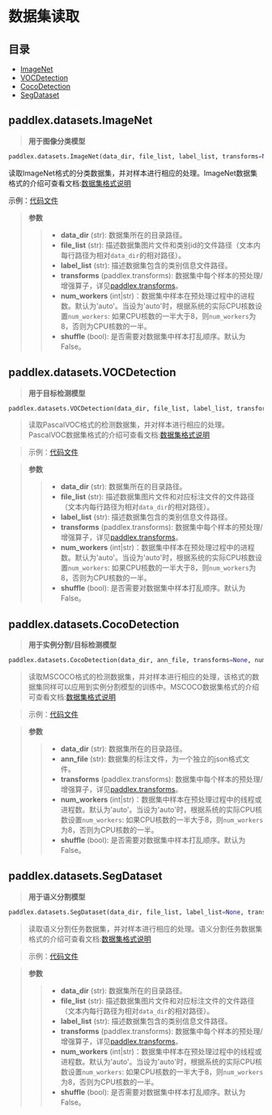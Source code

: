 # 数据集读取

## 目录

* [ImageNet](#1)
* [VOCDetection](#2)
* [CocoDetection](#3)
* [SegDataset](#4)

## <h2 id="1">paddlex.datasets.ImageNet</h2>
> **用于图像分类模型**  
```python
paddlex.datasets.ImageNet(data_dir, file_list, label_list, transforms=None, num_workers='auto', shuffle=False)
```
读取ImageNet格式的分类数据集，并对样本进行相应的处理。ImageNet数据集格式的介绍可查看文档:[数据集格式说明](../data/format/classification.md)  

示例：[代码文件](https://github.com/PaddlePaddle/PaddleX/blob/develop/tutorials/train/image_classification/mobilenetv3_small.py)

> **参数**
>
> > * **data_dir** (str): 数据集所在的目录路径。  
> > * **file_list** (str): 描述数据集图片文件和类别id的文件路径（文本内每行路径为相对`data_dir`的相对路径）。  
> > * **label_list** (str): 描述数据集包含的类别信息文件路径。  
> > * **transforms** (paddlex.transforms): 数据集中每个样本的预处理/增强算子，详见[paddlex.transforms](./transforms/transforms.md)。  
> > * **num_workers** (int|str)：数据集中样本在预处理过程中的进程数。默认为'auto'。当设为'auto'时，根据系统的实际CPU核数设置`num_workers`: 如果CPU核数的一半大于8，则`num_workers`为8，否则为CPU核数的一半。  
> > * **shuffle** (bool): 是否需要对数据集中样本打乱顺序。默认为False。  

## <h2 id="1">paddlex.datasets.VOCDetection</h2>
> **用于目标检测模型**  
```python
paddlex.datasets.VOCDetection(data_dir, file_list, label_list, transforms=None, num_workers='auto', shuffle=False)
```

> 读取PascalVOC格式的检测数据集，并对样本进行相应的处理。PascalVOC数据集格式的介绍可查看文档:[数据集格式说明](../data/format/detection.md)  

> 示例：[代码文件](https://github.com/PaddlePaddle/PaddleX/blob/develop/tutorials/train/object_detection/yolov3_darknet53.py)

> **参数**
>
> > * **data_dir** (str): 数据集所在的目录路径。  
> > * **file_list** (str): 描述数据集图片文件和对应标注文件的文件路径（文本内每行路径为相对`data_dir`的相对路径）。
> > * **label_list** (str): 描述数据集包含的类别信息文件路径。  
> > * **transforms** (paddlex.transforms): 数据集中每个样本的预处理/增强算子，详见[paddlex.transforms](./transforms/transforms.md)。  
> > * **num_workers** (int|str)：数据集中样本在预处理过程中的进程数。默认为'auto'。当设为'auto'时，根据系统的实际CPU核数设置`num_workers`: 如果CPU核数的一半大于8，则`num_workers`为8，否则为CPU核数的一半。
> > * **shuffle** (bool): 是否需要对数据集中样本打乱顺序。默认为False。

## <h2 id="1">paddlex.datasets.CocoDetection</h2>
> **用于实例分割/目标检测模型**  
```python
paddlex.datasets.CocoDetection(data_dir, ann_file, transforms=None, num_workers='auto', shuffle=False)
```

> 读取MSCOCO格式的检测数据集，并对样本进行相应的处理，该格式的数据集同样可以应用到实例分割模型的训练中。MSCOCO数据集格式的介绍可查看文档:[数据集格式说明](../data/format/instance_segmentation.md)  

> 示例：[代码文件](https://github.com/PaddlePaddle/PaddleX/blob/develop/tutorials/train/instance_segmentation/mask_rcnn_r50_fpn.py)

> **参数**
>
> > * **data_dir** (str): 数据集所在的目录路径。  
> > * **ann_file** (str): 数据集的标注文件，为一个独立的json格式文件。
> > * **transforms** (paddlex.transforms): 数据集中每个样本的预处理/增强算子，详见[paddlex.transforms](./transforms/transforms.md)。
> > * **num_workers** (int|str)：数据集中样本在预处理过程中的线程或进程数。默认为'auto'。当设为'auto'时，根据系统的实际CPU核数设置`num_workers`: 如果CPU核数的一半大于8，则`num_workers`为8，否则为CPU核数的一半。  
> > * **shuffle** (bool): 是否需要对数据集中样本打乱顺序。默认为False。

## <h2 id="1">paddlex.datasets.SegDataset</h2>
> **用于语义分割模型**  
```python
paddlex.datasets.SegDataset(data_dir, file_list, label_list=None, transforms=None, num_workers='auto', shuffle=False)
```

> 读取语义分割任务数据集，并对样本进行相应的处理。语义分割任务数据集格式的介绍可查看文档:[数据集格式说明](../data/format/segmentation.md)  

> 示例：[代码文件](https://github.com/PaddlePaddle/PaddleX/blob/develop/tutorials/train/semantic_segmentation/unet.py)

> **参数**
>
> > * **data_dir** (str): 数据集所在的目录路径。  
> > * **file_list** (str): 描述数据集图片文件和对应标注文件的文件路径（文本内每行路径为相对`data_dir`的相对路径）。
> > * **label_list** (str): 描述数据集包含的类别信息文件路径。  
> > * **transforms** (paddlex.transforms): 数据集中每个样本的预处理/增强算子，详见[paddlex.transforms](./transforms/seg_transforms.md)。  
> > * **num_workers** (int|str)：数据集中样本在预处理过程中的线程或进程数。默认为'auto'。当设为'auto'时，根据系统的实际CPU核数设置`num_workers`: 如果CPU核数的一半大于8，则`num_workers`为8，否则为CPU核数的一半。
> > * **shuffle** (bool): 是否需要对数据集中样本打乱顺序。默认为False。
